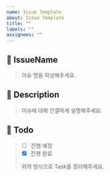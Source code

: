 ```yaml
---
name: Issue Template
about: Issue Template
title: ""
labels: ""
assignees: ""
---
```


## 🍒 IssueName

> 이슈 명을 작성해주세요.

## 📝 Description

> 이슈에 대해 간결하게 설명해주세요.

## 🌱 Todo

> - [ ] 진행 예정
> - [x] 진행 완료
>
> 위의 방식으로 Task를 정리해주세요.
